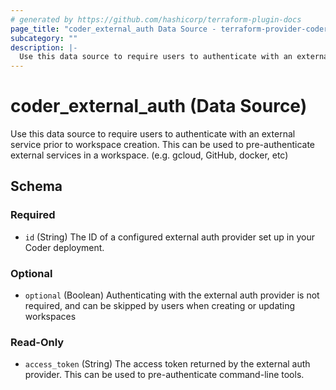 ```yaml
---
# generated by https://github.com/hashicorp/terraform-plugin-docs
page_title: "coder_external_auth Data Source - terraform-provider-coder"
subcategory: ""
description: |-
  Use this data source to require users to authenticate with an external service prior to workspace creation. This can be used to pre-authenticate external services in a workspace. (e.g. gcloud, GitHub, docker, etc)
---
```


# coder_external_auth (Data Source)

Use this data source to require users to authenticate with an external service prior to workspace creation. This can be used to pre-authenticate external services in a workspace. (e.g. gcloud, GitHub, docker, etc)

<!-- schema generated by tfplugindocs -->

## Schema

### Required

- `id` (String) The ID of a configured external auth provider set up in your Coder deployment.

### Optional

- `optional` (Boolean) Authenticating with the external auth provider is not required, and can be skipped by users when creating or updating workspaces

### Read-Only

- `access_token` (String) The access token returned by the external auth provider. This can be used to pre-authenticate command-line tools.

